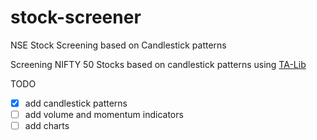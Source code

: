 # stock-screener
NSE Stock Screening based on Candlestick patterns  

Screening NIFTY 50 Stocks based on candlestick patterns using [TA-Lib](http://ta-lib.org/)  


TODO
- [x] add candlestick patterns
- [ ] add volume and momentum indicators
- [ ] add charts
